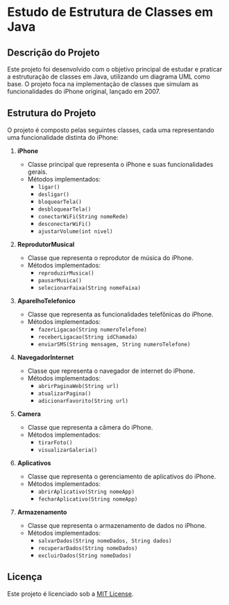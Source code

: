 # Estudo de Estrutura de Classes em Java

## Descrição do Projeto

Este projeto foi desenvolvido com o objetivo principal de estudar e praticar a estruturação de classes em Java, utilizando um diagrama UML como base. O projeto foca na implementação de classes que simulam as funcionalidades do iPhone original, lançado em 2007.

## Estrutura do Projeto

O projeto é composto pelas seguintes classes, cada uma representando uma funcionalidade distinta do iPhone:

1. **iPhone**
    - Classe principal que representa o iPhone e suas funcionalidades gerais.
    - Métodos implementados:
        - `ligar()`
        - `desligar()`
        - `bloquearTela()`
        - `desbloquearTela()`
        - `conectarWiFi(String nomeRede)`
        - `desconectarWiFi()`
        - `ajustarVolume(int nivel)`

2. **ReprodutorMusical**
    - Classe que representa o reprodutor de música do iPhone.
    - Métodos implementados:
        - `reproduzirMusica()`
        - `pausarMusica()`
        - `selecionarFaixa(String nomeFaixa)`

3. **AparelhoTelefonico**
    - Classe que representa as funcionalidades telefônicas do iPhone.
    - Métodos implementados:
        - `fazerLigacao(String numeroTelefone)`
        - `receberLigacao(String idChamada)`
        - `enviarSMS(String mensagem, String numeroTelefone)`

4. **NavegadorInternet**
    - Classe que representa o navegador de internet do iPhone.
    - Métodos implementados:
        - `abrirPaginaWeb(String url)`
        - `atualizarPagina()`
        - `adicionarFavorito(String url)`

5. **Camera**
    - Classe que representa a câmera do iPhone.
    - Métodos implementados:
        - `tirarFoto()`
        - `visualizarGaleria()`

6. **Aplicativos**
    - Classe que representa o gerenciamento de aplicativos do iPhone.
    - Métodos implementados:
        - `abrirAplicativo(String nomeApp)`
        - `fecharAplicativo(String nomeApp)`

7. **Armazenamento**
    - Classe que representa o armazenamento de dados no iPhone.
    - Métodos implementados:
        - `salvarDados(String nomeDados, String dados)`
        - `recuperarDados(String nomeDados)`
        - `excluirDados(String nomeDados)`

## Licença

Este projeto é licenciado sob a [MIT License](LICENSE).

